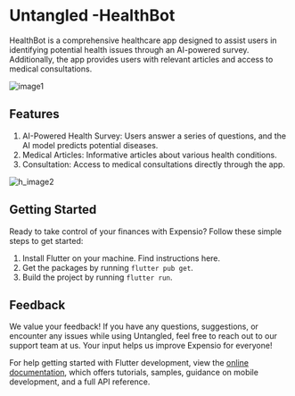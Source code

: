 
# Untangled -HealthBot

HealthBot is a comprehensive healthcare app designed to assist users in identifying potential health issues through an AI-powered survey. Additionally, the app provides users with relevant articles and access to medical consultations.


![image1](https://github.com/Saim22Ahmed/HealthBot/assets/80286799/1ea4bba3-5d54-42f8-b7ff-0472438cf19f)




## Features
1. AI-Powered Health Survey: Users answer a series of questions, and the AI model predicts potential diseases.
2. Medical Articles: Informative articles about various health conditions.
3. Consultation: Access to medical consultations directly through the app.
  

![h_image2](https://github.com/Saim22Ahmed/HealthBot/assets/80286799/4ad5ef7d-fcf3-48e9-9615-8c3db91c28f2)



## Getting Started

Ready to take control of your finances with Expensio? Follow these simple steps to get started:

1. Install Flutter on your machine. Find instructions here.
2. Get the packages by running `flutter pub get`.
3. Build the project by running `flutter run`.

## Feedback

We value your feedback! If you have any questions, suggestions, or encounter any issues while using Untangled, feel free to reach out to our support team at us. Your input helps us improve Expensio for everyone! 





For help getting started with Flutter development, view the
[online documentation](https://docs.flutter.dev/), which offers tutorials,
samples, guidance on mobile development, and a full API reference.
